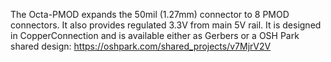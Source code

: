 The Octa-PMOD expands the 50mil (1.27mm) connector to 8 PMOD connectors.
It also provides regulated 3.3V from main 5V rail.
It is designed in CopperConnection and is available either as Gerbers or
 a OSH Park shared design:
    https://oshpark.com/shared_projects/v7MjrV2V

